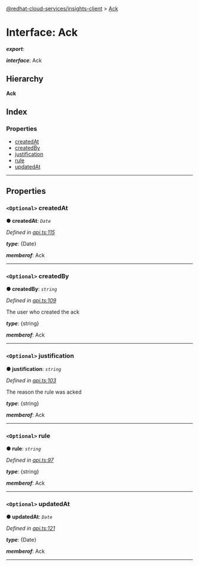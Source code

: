 [@redhat-cloud-services/insights-client](../README.md) > [Ack](../interfaces/ack.md)

# Interface: Ack

*__export__*: 

*__interface__*: Ack

## Hierarchy

**Ack**

## Index

### Properties

* [createdAt](ack.md#createdat)
* [createdBy](ack.md#createdby)
* [justification](ack.md#justification)
* [rule](ack.md#rule)
* [updatedAt](ack.md#updatedat)

---

## Properties

<a id="createdat"></a>

### `<Optional>` createdAt

**● createdAt**: *`Date`*

*Defined in [api.ts:115](https://github.com/karelhala/javascript-clients/blob/master/packages/insights/api.ts#L115)*

*__type__*: {Date}

*__memberof__*: Ack

___
<a id="createdby"></a>

### `<Optional>` createdBy

**● createdBy**: *`string`*

*Defined in [api.ts:109](https://github.com/karelhala/javascript-clients/blob/master/packages/insights/api.ts#L109)*

The user who created the ack

*__type__*: {string}

*__memberof__*: Ack

___
<a id="justification"></a>

### `<Optional>` justification

**● justification**: *`string`*

*Defined in [api.ts:103](https://github.com/karelhala/javascript-clients/blob/master/packages/insights/api.ts#L103)*

The reason the rule was acked

*__type__*: {string}

*__memberof__*: Ack

___
<a id="rule"></a>

### `<Optional>` rule

**● rule**: *`string`*

*Defined in [api.ts:97](https://github.com/karelhala/javascript-clients/blob/master/packages/insights/api.ts#L97)*

*__type__*: {string}

*__memberof__*: Ack

___
<a id="updatedat"></a>

### `<Optional>` updatedAt

**● updatedAt**: *`Date`*

*Defined in [api.ts:121](https://github.com/karelhala/javascript-clients/blob/master/packages/insights/api.ts#L121)*

*__type__*: {Date}

*__memberof__*: Ack

___

